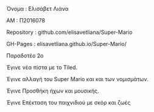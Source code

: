 Όνομα : Ελισάβετ Λιάνα

ΑΜ : Π2016078

Repository : github.com/elisavetliana/Super-Mario

GH-Pages : elisavetliana.github.io/Super-Mario/

Παραδοτέο 2ο

Έγινε νέα πίστα με το Tiled.

Έγινε αλλαγή του Super Mario και και των νομισμάτων.

Έγινε Προσθήκη ήχων και μουσικής.

Έγινε Επέκταση του παιχνιδιού με σκόρ και ζωές
